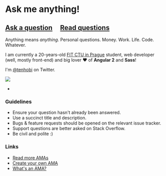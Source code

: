 # Ask me anything!

## [Ask a question](../../issues/new) &nbsp;&nbsp;&nbsp; [Read questions](../../issues?q=is%3Aissue+is%3Aclosed)

Anything means *anything*. Personal questions. Money. Work. Life. Code. Whatever.

I am currently a 20-years-old [FIT CTU in Prague](http://fit.cvut.cz/en) student, web developer (well, mostly front-end) and big lover ❤ of **Angular 2** and **Sass**!

I'm [@tenhobi](https://twitter.com/tenhobi) on Twitter.

![](http://media.giphy.com/media/n95ZR0la65iuY/giphy.gif)

-

### Guidelines

- Ensure your question hasn't already been answered.
- Use a succinct title and description.
- Bugs & feature requests should be opened on the relevant issue tracker.
- Support questions are better asked on Stack Overflow.
- Be civil and polite :)

### Links

- [Read more AMAs](https://github.com/sindresorhus/amas)
- [Create your own AMA](https://github.com/sindresorhus/amas/blob/master/create-ama.md)
- [What's an AMA?](https://en.wikipedia.org/wiki/Reddit#IAmA_and_AMA)
